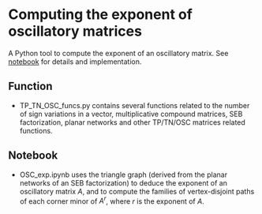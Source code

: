 # Computing the exponent of oscillatory matrices
A Python tool to compute the exponent of an oscillatory matrix. See [notebook](https://github.com/yoramzarai/Oscillatory_Exp/blob/master/OSC_exp.ipynb) for details and implementation.


## Function
- TP_TN_OSC_funcs.py contains several functions related to the number of sign variations in a vector, multiplicative compound matrices, SEB factorization, planar networks and other TP/TN/OSC matrices related functions.

## Notebook
- OSC_exp.ipynb uses the triangle graph (derived from the planar networks of an SEB factorization) to deduce the exponent of an oscillatory matrix $A$, and to compute the families of vertex-disjoint paths of each corner minor of $A^r$, where $r$ is the exponent of $A$.
